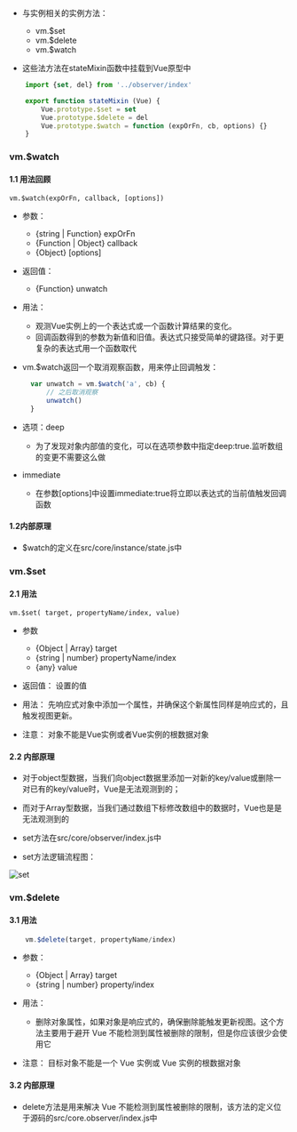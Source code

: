 - 与实例相关的实例方法：
  - vm.$set
  - vm.$delete
  - vm.$watch

- 这些法方法在stateMixin函数中挂载到Vue原型中

```js
    import {set, del} from '../observer/index'

    export function stateMixin (Vue) {
        Vue.prototype.$set = set
        Vue.prototype.$delete = del
        Vue.prototype.$watch = function (expOrFn, cb, options) {}
    }
```


### vm.$watch

#### 1.1 用法回顾

```vm.$watch(expOrFn, callback, [options])```

- 参数：
  - {string | Function} expOrFn
  - {Function | Object} callback
  - {Object} [options]

- 返回值：
  - {Function} unwatch

- 用法：
  - 观测Vue实例上的一个表达式或一个函数计算结果的变化。
  - 回调函数得到的参数为新值和旧值。表达式只接受简单的键路径。对于更复杂的表达式用一个函数取代

- vm.$watch返回一个取消观察函数，用来停止回调触发：
  ```js
    var unwatch = vm.$watch('a', cb) {
        // 之后取消观察
        unwatch()
    }
  ```

- 选项：deep
  - 为了发现对象内部值的变化，可以在选项参数中指定deep:true.监听数组的变更不需要这么做

- immediate
  - 在参数[options]中设置immediate:true将立即以表达式的当前值触发回调函数


#### 1.2内部原理

- $watch的定义在src/core/instance/state.js中


### vm.$set

#### 2.1 用法

``` vm.$set( target, propertyName/index, value) ```

- 参数
  - {Object | Array} target
  - {string | number} propertyName/index
  - {any} value

- 返回值： 设置的值

- 用法： 先响应式对象中添加一个属性，并确保这个新属性同样是响应式的，且触发视图更新。
- 注意： 对象不能是Vue实例或者Vue实例的根数据对象

#### 2.2 内部原理

- 对于object型数据，当我们向object数据里添加一对新的key/value或删除一对已有的key/value时，Vue是无法观测到的；

- 而对于Array型数据，当我们通过数组下标修改数组中的数据时，Vue也是是无法观测到的

- set方法在src/core/observer/index.js中

- set方法逻辑流程图：

![set](https://vue-js.com/learn-vue/assets/img/1.ec40be4a.jpg)

### vm.$delete

#### 3.1 用法

```js
    vm.$delete(target, propertyName/index)
```

- 参数：
  - {Object | Array} target
  - {string | number} property/index

- 用法：
  - 删除对象属性，如果对象是响应式的，确保删除能触发更新视图。这个方法主要用于避开 Vue 不能检测到属性被删除的限制，但是你应该很少会使用它

- 注意： 目标对象不能是一个 Vue 实例或 Vue 实例的根数据对象

#### 3.2 内部原理

- delete方法是用来解决 Vue 不能检测到属性被删除的限制，该方法的定义位于源码的src/core.observer/index.js中